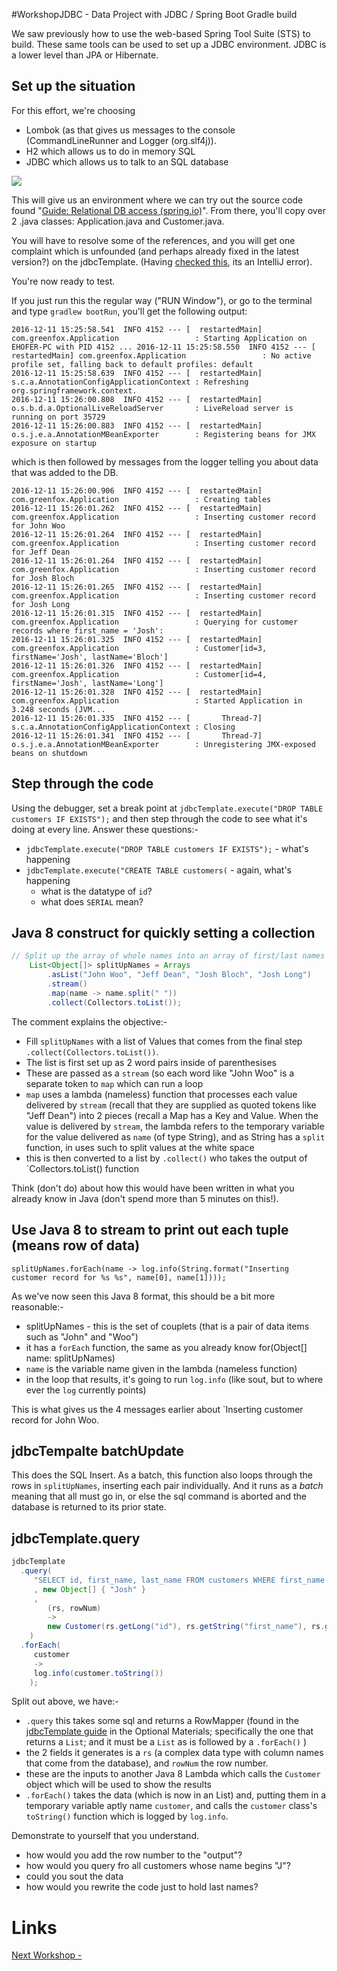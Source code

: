 #WorkshopJDBC - Data Project with JDBC / Spring Boot Gradle build

We saw previously how to use the web-based Spring Tool Suite (STS) to build.  These same tools can be used to set up a JDBC environment.  JDBC is a lower level than JPA or Hibernate.

## Set up the situation
For this effort, we're choosing 
- Lombok (as that gives us messages to the console (CommandLineRunner and Logger (org.slf4j)).
- H2 which allows us to do in memory SQL
- JDBC which allows us to talk to an SQL database

<img src="workshopJDBC-A.jgp">

This will give us an environment where we can try out the source code found "[Guide: Relational DB access (spring.io)](http://spring.io/guides/gs/relational-data-access/)".  From there, you'll copy over 2 .java classes: Application.java and Customer.java.

You will have to resolve some of the references, and you will get one complaint which is unfounded (and perhaps already fixed in the latest version?) on the jdbcTemplate.  (Having [checked this](//http://stackoverflow.com/questions/26889970/intellij-incorrectly-saying-no-beans-of-type-found-for-autowired-repository), its an IntelliJ error).

You're now ready to test.

If you just run this the regular way ("RUN Window"), or go to the terminal and type `gradlew bootRun`, you'll get the following output:

```
2016-12-11 15:25:58.541  INFO 4152 --- [  restartedMain] com.greenfox.Application                 : Starting Application on EHOFER-PC with PID 4152 ... 2016-12-11 15:25:58.550  INFO 4152 --- [  restartedMain] com.greenfox.Application                 : No active profile set, falling back to default profiles: default
2016-12-11 15:25:58.639  INFO 4152 --- [  restartedMain] s.c.a.AnnotationConfigApplicationContext : Refreshing org.springframework.context.
2016-12-11 15:26:00.808  INFO 4152 --- [  restartedMain] o.s.b.d.a.OptionalLiveReloadServer       : LiveReload server is running on port 35729
2016-12-11 15:26:00.883  INFO 4152 --- [  restartedMain] o.s.j.e.a.AnnotationMBeanExporter        : Registering beans for JMX exposure on startup
```
which is then followed by messages from the logger telling you about data that was added to the DB.
```
2016-12-11 15:26:00.906  INFO 4152 --- [  restartedMain] com.greenfox.Application                 : Creating tables
2016-12-11 15:26:01.262  INFO 4152 --- [  restartedMain] com.greenfox.Application                 : Inserting customer record for John Woo
2016-12-11 15:26:01.264  INFO 4152 --- [  restartedMain] com.greenfox.Application                 : Inserting customer record for Jeff Dean
2016-12-11 15:26:01.264  INFO 4152 --- [  restartedMain] com.greenfox.Application                 : Inserting customer record for Josh Bloch
2016-12-11 15:26:01.265  INFO 4152 --- [  restartedMain] com.greenfox.Application                 : Inserting customer record for Josh Long
2016-12-11 15:26:01.315  INFO 4152 --- [  restartedMain] com.greenfox.Application                 : Querying for customer records where first_name = 'Josh':
2016-12-11 15:26:01.325  INFO 4152 --- [  restartedMain] com.greenfox.Application                 : Customer[id=3, firstName='Josh', lastName='Bloch']
2016-12-11 15:26:01.326  INFO 4152 --- [  restartedMain] com.greenfox.Application                 : Customer[id=4, firstName='Josh', lastName='Long']
2016-12-11 15:26:01.328  INFO 4152 --- [  restartedMain] com.greenfox.Application                 : Started Application in 3.248 seconds (JVM...
2016-12-11 15:26:01.335  INFO 4152 --- [       Thread-7] s.c.a.AnnotationConfigApplicationContext : Closing
2016-12-11 15:26:01.341  INFO 4152 --- [       Thread-7] o.s.j.e.a.AnnotationMBeanExporter        : Unregistering JMX-exposed beans on shutdown
```

## Step through the code
Using the debugger, set a break point at `jdbcTemplate.execute("DROP TABLE customers IF EXISTS");` and then step through the code to see what it's doing at every line.  Answer these questions:-
- `jdbcTemplate.execute("DROP TABLE customers IF EXISTS");` - what's happening
- `jdbcTemplate.execute("CREATE TABLE customers(` - again, what's happening
  - what is the datatype of `id`?  
  - what does `SERIAL` mean?
  
## Java 8 construct for quickly setting a collection  
```java
// Split up the array of whole names into an array of first/last names
	List<Object[]> splitUpNames = Arrays
	    .asList("John Woo", "Jeff Dean", "Josh Bloch", "Josh Long")
		.stream()
		.map(name -> name.split(" "))
		.collect(Collectors.toList());
```		

The comment explains the objective:-
- Fill `splitUpNames` with a list of Values that comes from the final step `.collect(Collectors.toList())`.  
- The list is first set up as 2 word pairs inside of parenthesises
- These are passed as a `stream` (so each word like "John Woo" is a separate token to `map` which can run a loop
- `map` uses a lambda (nameless) function that processes each value delivered by `stream` (recall that they are supplied as quoted tokens like "Jeff Dean") into 2 pieces (recall a Map has a Key and Value.  When the value is delivered by `stream`, the lambda refers to the temporary variable for the value delivered as `name` (of type String), and as String has a `split` function, in uses such to split values at the white space
- this is then converted to a list by `.collect()` who takes the output of `Collectors.toList() function

Think (don't do) about how this would have been written in what you already know in Java (don't spend more than 5 minutes on this!).

## Use Java 8 to stream to print out each tuple (means row of data)
`splitUpNames.forEach(name -> log.info(String.format("Inserting customer record for %s %s", name[0], name[1])));`

As we've now seen this Java 8 format, this should be a bit more reasonable:-
- splitUpNames - this is the set of couplets (that is a pair of data items such as "John" and "Woo")
- it has a `forEach` function, the same as you already know for(Object[] name: splitUpNames)
- `name` is the variable name given in the lambda (nameless function)
- in the loop that results, it's going to run `log.info` (like sout, but to where ever the `log` currently points)

This is what gives us the 4 messages earlier about `Inserting customer record for John Woo.

## jdbcTempalte batchUpdate
This does the SQL Insert.  As a batch, this function also loops through the rows in `splitUpNames`, inserting each pair individually.  And it runs as a *batch* meaning that all must go in, or else the sql command is aborted and the database is returned to its prior state.

## jdbcTemplate.query
```java
jdbcTemplate
  .query(
     "SELECT id, first_name, last_name FROM customers WHERE first_name = ?"
	 , new Object[] { "Josh" }
	 ,
		(rs, rowNum) 
		-> 
		new Customer(rs.getLong("id"), rs.getString("first_name"), rs.getString("last_name"))
    )
  .forEach(
     customer 
	 -> 
	 log.info(customer.toString())
	);
```

Split out above, we have:-
- `.query` this takes some sql and returns a RowMapper (found in the [jdbcTemplate guide](http://docs.spring.io/spring-framework/docs/2.5.x/api/org/springframework/jdbc/core/JdbcTemplate.html) in the Optional Materials; specifically the one that returns a `List`; and it must be a `List` as is followed by a `.forEach()` )
- the 2 fields it generates is a `rs` (a complex data type with column names that come from the database), and `rowNum` the row number.
- these are the inputs to another Java 8 Lambda which calls the `Customer` object which will be used to show the results
- `.forEach()` takes the data (which is now in an List<Customer>) and, putting them in a temporary variable aptly name `customer`, and calls the `customer` class's `toString()` function which is logged by `log.info`.

Demonstrate to yourself that you understand.
- how would you add the row number to the "output"?
- how would you query fro all customers whose name begins "J"?
- could you sout the data
- how would you rewrite the code just to hold last names?

  


# Links
[Next Workshop - ](../Workshop02.md)